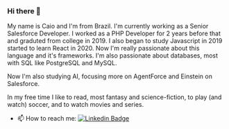 ### Hi there 👋

My name is Caio and I'm from Brazil. I'm currently working as a Senior Salesforce Developer. I worked as a PHP Developer for 2 years before that and graduted from college in 2019. I also began to study Javascript in 2019 started to learn React in 2020. Now I'm really passionate about this language and it's frameworks. I'm also passionate about databases, most with SQL like PostgreSQL and MySQL.

Now I'm also studying AI, focusing more on AgentForce and Einstein on Salesforce.

In my free time I like to read, most fantasy and science-fiction, to play (and watch) soccer, and to watch movies and series.

- 📫 How to reach me:
[![Linkedin Badge](https://img.shields.io/badge/-LinkedIn-blue?style=flat-square&logo=Linkedin&logoColor=white&link=https://www.linkedin.com/in/caiocmbastos)](https://www.linkedin.com/in/caiocmbastos)

<!--
**caiocmbastos/caiocmbastos** is a ✨ _special_ ✨ repository because its `README.md` (this file) appears on your GitHub profile.

Here are some ideas to get you started:

- 🔭 I’m currently working on ...
- 🌱 I’m currently learning ...
- 👯 I’m looking to collaborate on ...
- 🤔 I’m looking for help with ...
- 💬 Ask me about ...
- 📫 How to reach me: ...
- 😄 Pronouns: ...
- ⚡ Fun fact: ...
-->
